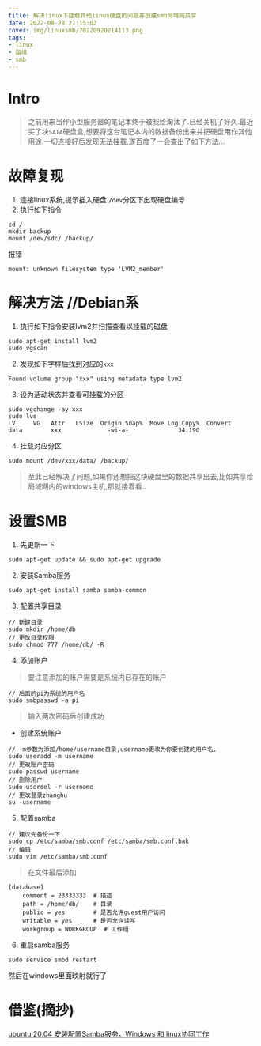 ```yaml
---
title: 解决linux下挂载其他linux硬盘的问题并创建smb局域网共享
date: 2022-08-28 21:15:02
cover: img/linuxsmb/20220920214113.png
tags:
- linux
- 运维
- smb
---
```

# Intro
> 之前用来当作小型服务器的笔记本终于被我给淘汰了.已经关机了好久.最近买了块`SATA`硬盘盒,想要将这台笔记本内的数据备份出来并把硬盘用作其他用途.一切连接好后发现无法挂载,遂百度了一会查出了如下方法...

# 故障复现
1. 连接linux系统,提示插入硬盘.`/dev`分区下出现硬盘编号
2. 执行如下指令
```
cd /
mkdir backup
mount /dev/sdc/ /backup/
```
报错
```
mount: unknown filesystem type 'LVM2_member'
```

# 解决方法 //Debian系

1. 执行如下指令安装lvm2并扫描查看以挂载的磁盘
```
sudo apt-get install lvm2
sudo vgscan
```
2. 发现如下字样后找到对应的`xxx`
```
Found volume group "xxx" using metadata type lvm2
```

3. 设为活动状态并查看可挂载的分区

```
sudo vgchange -ay xxx
sudo lvs
LV     VG   Attr   LSize  Origin Snap%  Move Log Copy%  Convert
data        xxx             -wi-a-              34.19G      
```

4. 挂载对应分区
```
sudo mount /dev/xxx/data/ /backup/
```

> 至此已经解决了问题,如果你还想把这块硬盘里的数据共享出去,比如共享给局域网内的windows主机,那就接着看..

# 设置SMB

1. 先更新一下

```
sudo apt-get update && sudo apt-get upgrade
```

2. 安装Samba服务
```
sudo apt-get install samba samba-common
```

3. 配置共享目录
```
// 新建目录
sudo mkdir /home/db
// 更改目录权限
sudo chmod 777 /home/db/ -R
```

4. 添加账户
> 要注意添加的账户需要是系统内已存在的账户
```
// 后面的pi为系统的用户名
sudo smbpasswd -a pi
```
> 输入两次密码后创建成功

* 创建系统账户
```
// -m参数为添加/home/username目录,username更改为你要创建的用户名.
sudo useradd -m username
// 更改账户密码
sudo passwd username
// 删除用户
sudo userdel -r username
// 更改登录zhanghu
su -username
```

5. 配置samba
```
// 建议先备份一下
sudo cp /etc/samba/smb.conf /etc/samba/smb.conf.bak
// 编辑
sudo vim /etc/samba/smb.conf
```
> 在文件最后添加

```
[database] 
    comment = 23333333  # 描述
	path = /home/db/    # 目录
	public = yes        # 是否允许guest用户访问
	writable = yes      # 是否允许读写
	workgroup = WORKGROUP  # 工作组
```

6. 重启samba服务
```
sudo service smbd restart
```

然后在windows里面映射就行了

# 借鉴(摘抄)

[ubuntu 20.04 安装配置Samba服务，Windows 和 linux协同工作](https://blog.csdn.net/mvp_Dawn/article/details/105847485 "ubuntu 20.04 安装配置Samba服务，Windows 和 linux协同工作")

